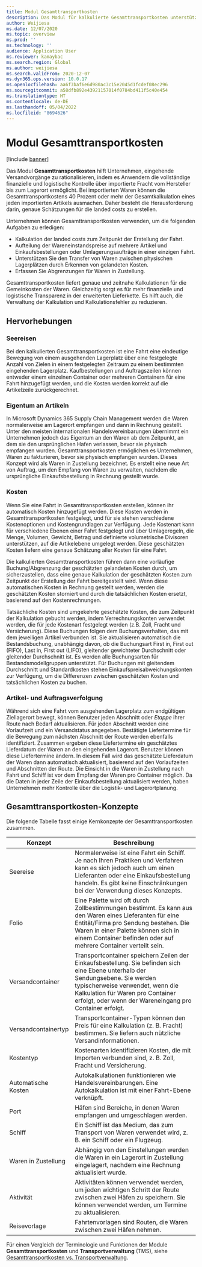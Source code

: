 ```yaml
---
title: Modul Gesamttransportkosten
description: Das Modul für kalkulierte Gesamttransportkosten unterstützt Unternehmen bei der Rationalisierung eingehender Versandvorgänge, indem es dem Benutzer die vollständige finanzielle und logistische Kontrolle über importierte Fracht vom Hersteller bis zum Lagerort ermöglicht.
author: Weijiesa
ms.date: 12/07/2020
ms.topic: overview
ms.prod: ''
ms.technology: ''
audience: Application User
ms.reviewer: kamaybac
ms.search.region: Global
ms.author: weijiesa
ms.search.validFrom: 2020-12-07
ms.dyn365.ops.version: 10.0.17
ms.openlocfilehash: aa6f3baf6e6d980ac3c15e2045d1fcdef08ec296
ms.sourcegitcommit: a58dfb892e43921157014f0784bd411f5c40e454
ms.translationtype: HT
ms.contentlocale: de-DE
ms.lasthandoff: 05/04/2022
ms.locfileid: "8694626"
---
```

# <a name="landed-cost-module"></a>Modul Gesamttransportkosten

[!include [banner](../../includes/banner.md)]

Das Modul **Gesamttransportkosten** hilft Unternehmen, eingehende Versandvorgänge zu rationalisieren, indem es Anwendern die vollständige finanzielle und logistische Kontrolle über importierte Fracht vom Hersteller bis zum Lagerort ermöglicht. Bei importierten Waren können die Gesamttransportkostens 40 Prozent oder mehr der Gesamtkalkulation eines jeden importierten Artikels ausmachen. Daher besteht die Herausforderung darin, genaue Schätzungen für die landed costs zu erstellen.

Unternehmen können Gesamttransportkosten verwenden, um die folgenden Aufgaben zu erledigen:

- Kalkulation der landed costs zum Zeitpunkt der Erstellung der Fahrt.
- Aufteilung der Wareneinstandspreise auf mehrere Artikel und Einkaufsbestellungen oder Umlagerungsaufträge in einer einzigen Fahrt.
- Unterstützen Sie den Transfer von Waren zwischen physischen Lagerplätzen durch Erkennen von gelandeten Kosten.
- Erfassen Sie Abgrenzungen für Waren in Zustellung.

Gesamttransportkosten liefert genaue und zeitnahe Kalkulationen für die Gemeinkosten der Waren. Gleichzeitig sorgt es für mehr finanzielle und logistische Transparenz in der erweiterten Lieferkette. Es hilft auch, die Verwaltung der Kalkulation und Kalkulationsfehler zu reduzieren.

## <a name="highlights"></a>Hervorhebungen

### <a name="voyages"></a>Seereisen

Bei den kalkulierten Gesamttransportkosten ist eine Fahrt eine eindeutige Bewegung von einem ausgehenden Lagerplatz über eine festgelegte Anzahl von Zielen in einem festgelegten Zeitraum zu einem bestimmten eingehenden Lagerplatz. Kaufbestellungen und Auftragszeilen können entweder einem einzelnen Container oder mehreren Containern für eine Fahrt hinzugefügt werden, und die Kosten werden korrekt auf die Artikelzeile zurückgerechnet. 

### <a name="item-ownership"></a>Eigentum an Artikeln

In Microsoft Dynamics 365 Supply Chain Management werden die Waren normalerweise am Lagerort empfangen und dann in Rechnung gestellt. Unter den meisten internationalen Handelsvereinbarungen übernimmt ein Unternehmen jedoch das Eigentum an den Waren ab dem Zeitpunkt, an dem sie den ursprünglichen Hafen verlassen, bevor sie physisch empfangen wurden. Gesamttransportkosten ermöglichen es Unternehmen, Waren zu fakturieren, bevor sie physisch empfangen wurden. Dieses Konzept wird als Waren in Zustellung bezeichnet. Es erstellt eine neue Art von Auftrag, um den Empfang von Waren zu verwalten, nachdem die ursprüngliche Einkaufsbestellung in Rechnung gestellt wurde.

### <a name="costs"></a>Kosten

Wenn Sie eine Fahrt in Gesamttransportkosten erstellen, können ihr automatisch Kosten hinzugefügt werden. Diese Kosten werden in Gesamttransportkosten festgelegt, und für sie stehen verschiedene Kostenoptionen und Kostengrundlagen zur Verfügung. Jede Kostenart kann für verschiedene Ebenen einer Fahrt festgelegt und über Umlageregeln, die Menge, Volumen, Gewicht, Betrag und definierte volumetrische Divisoren unterstützen, auf die Artikelebene umgelegt werden. Diese geschätzten Kosten liefern eine genaue Schätzung aller Kosten für eine Fahrt.

Die kalkulierten Gesamttransportkosten führen dann eine vorläufige Buchung/Abgrenzung der geschätzten gelandeten Kosten durch, um sicherzustellen, dass eine genaue Kalkulation der geschätzten Kosten zum Zeitpunkt der Erstellung der Fahrt bereitgestellt wird. Wenn diese automatischen Kosten in Rechnung gestellt werden, werden die geschätzten Kosten storniert und durch die tatsächlichen Kosten ersetzt, basierend auf den Kostenrechnungen.

Tatsächliche Kosten sind umgekehrte geschätzte Kosten, die zum Zeitpunkt der Kalkulation gebucht werden, indem Verrechnungskonten verwendet werden, die für jede Kostenart festgelegt werden (z.B. Zoll, Fracht und Versicherung). Diese Buchungen folgen dem Buchungsverhalten, das mit dem jeweiligen Artikel verbunden ist. Sie aktualisieren automatisch die Bestandsbuchung, unabhängig davon, ob die Buchungsart First in, First out (FIFO), Last in, First out (LIFO), gleitender gewichteter Durchschnitt oder gleitender Durchschnitt ist. Es werden alle Buchungsarten für Bestandsmodellgruppen unterstützt. Für Buchungen mit gleitendem Durchschnitt und Standardkosten stehen Einkaufspreisabweichungskonten zur Verfügung, um die Differenzen zwischen geschätzten Kosten und tatsächlichen Kosten zu buchen.

### <a name="item-and-order-tracking"></a>Artikel- und Auftragsverfolgung

Während sich eine Fahrt vom ausgehenden Lagerplatz zum endgültigen Ziellagerort bewegt, können Benutzer jeden Abschnitt oder *Etappe* ihrer Route nach Bedarf aktualisieren. Für jeden Abschnitt werden eine Vorlaufzeit und ein Versandstatus angegeben. Bestätigte Liefertermine für die Bewegung zum nächsten Abschnitt der Route werden ebenfalls identifiziert. Zusammen ergeben diese Liefertermine ein geschätztes Lieferdatum der Waren an den eingehenden Lagerort. Benutzer können diese Liefertermine ändern. In diesem Fall wird das geschätzte Lieferdatum der Waren dann automatisch aktualisiert, basierend auf den Vorlaufzeiten und Abschnitten der Route. Die Einsicht in die Waren in Zustellung nach Fahrt und Schiff ist vor dem Empfang der Waren pro Container möglich. Da die Daten in jeder Zeile der Einkaufsbestellung aktualisiert werden, haben Unternehmen mehr Kontrolle über die Logistik- und Lagerortplanung.

## <a name="landed-cost-concepts"></a>Gesamttransportkosten-Konzepte

Die folgende Tabelle fasst einige Kernkonzepte der Gesamttransportkosten zusammen.

| Konzept | Beschreibung |
|---|---|
| Seereise | Normalerweise ist eine Fahrt ein Schiff. Je nach Ihren Praktiken und Verfahren kann es sich jedoch auch um einen Lieferanten oder eine Einkaufsbestellung handeln. Es gibt keine Einschränkungen bei der Verwendung dieses Konzepts. |
| Folio | Eine Palette wird oft durch Zollbestimmungen bestimmt. Es kann aus den Waren eines Lieferanten für eine Entität/Firma pro Sendung bestehen. Die Waren in einer Palette können sich in einem Container befinden oder auf mehrere Container verteilt sein. |
| Versandcontainer | Transportcontainer speichern Zeilen der Einkaufsbestellung. Sie befinden sich eine Ebene unterhalb der Sendungsebene. Sie werden typischerweise verwendet, wenn die Kalkulation für Waren pro Container erfolgt, oder wenn der Wareneingang pro Container erfolgt. |
| Versandcontainertyp | Transportcontainer-Typen können den Preis für eine Kalkulation (z. B. Fracht) bestimmen. Sie liefern auch nützliche Versandinformationen. |
| Kostentyp | Kostenarten identifizieren Kosten, die mit Importen verbunden sind, z. B. Zoll, Fracht und Versicherung. |
| Automatische Kosten | Autokalkulationen funktionieren wie Handelsvereinbarungen. Eine Autokalkulation ist mit einer Fahrt-Ebene verknüpft. |
| Port | Häfen sind Bereiche, in denen Waren empfangen und umgeschlagen werden. |
| Schiff | Ein Schiff ist das Medium, das zum Transport von Waren verwendet wird, z. B. ein Schiff oder ein Flugzeug. |
| Waren in Zustellung | Abhängig von den Einstellungen werden die Waren in ein Lagerort in Zustellung eingelagert, nachdem eine Rechnung aktualisiert wurde. |
| Aktivität | Aktivitäten können verwendet werden, um jeden wichtigen Schritt der Route zwischen zwei Häfen zu speichern. Sie können verwendet werden, um Termine zu aktualisieren. |
| Reisevorlage | Fahrtenvorlagen sind Routen, die Waren zwischen zwei Häfen nehmen. |

Für einen Vergleich der Terminologie und Funktionen der Module **Gesamttransportkosten** und **Transportverwaltung** (TMS), siehe [Gesamttransportkosten vs. Transportverwaltung](landed-cost-vs-tms.md).
